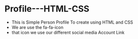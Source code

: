 # Profile---HTML-CSS

 - This is Simple Person Profile To create using HTML and CSS
 - We are use the fa-fa-icon 
 - that icon we use our different social media Account Link
